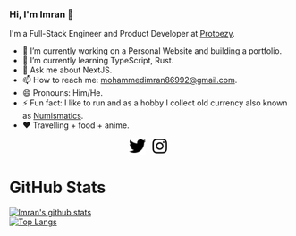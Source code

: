 ### Hi, I'm Imran 👋

<!--
**M0hammedImran/m0hammedimran** is a ✨ _special_ ✨ repository because its `README.md` (this file) appears on your GitHub profile.
Here are some ideas to get you started:
-->
I'm a Full-Stack Engineer and Product Developer at [Protoezy](https://protoezy.com). 

- 🔭 I’m currently working on a Personal Website and building a portfolio.
- 🌱 I’m currently learning TypeScript, Rust.
- 💬 Ask me about NextJS.
- 📫 How to reach me: mohammedimran86992@gmail.com.
- 😄 Pronouns: Him/He.
- ⚡ Fun fact: I like to run and as a hobby I collect old currency also known as [Numismatics](https://www.google.com/search?q=numismatics). 
- :heart: Travelling + food + anime.

<p align='center'>
<a href="https://twitter.com/m0hammed_imran"><img height="30" src="https://github.com/M0hammedImran/personal-website/blob/master/src/assets/svg_icons/Twitter_icon.svg?raw=true"></a>&nbsp;&nbsp;
<a href="https://instagram.com/m0hammedimran"><img height="30" src="https://github.com/M0hammedImran/personal-website/blob/master/src/assets/svg_icons/Instagram_icon.svg?raw=true"></a>&nbsp;&nbsp;
</p>




# GitHub Stats

[![Imran's github stats](https://github-readme-stats.vercel.app/api?username=m0hammedimran&theme=chartreuse-dark&show_icons=true&hide=stars)](https://github.com/anuraghazra/github-readme-stats)  
[![Top Langs](https://github-readme-stats.vercel.app/api/top-langs/?username=m0hammedimran&layout=compact&theme=chartreuse-dark)](https://github.com/anuraghazra/github-readme-stats)
